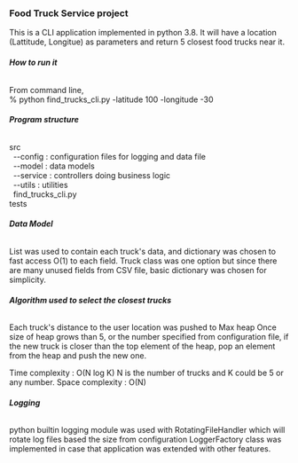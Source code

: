 ### **Food Truck Service project**

This is a CLI application implemented in python 3.8. 
It will have a location (Lattitude, Longitue) as parameters and return 5 closest food trucks near it.

###### **How to run it**

From command line,  
 % python find_trucks_cli.py -latitude 100 -longitude -30

###### **Program structure**

src\
   ` `--config  : configuration files for logging and data file  
   ` `--model  :  data models  
   ` `--service  : controllers doing business logic  
   ` `--utils  : utilities   
   ` `find_trucks_cli.py  
tests

###### **Data Model**

List was used to contain each truck's data, and dictionary was chosen to fast access O(1) to each field.
Truck class was one option but since there are many unused fields from CSV file, basic dictionary was chosen for simplicity.

###### **Algorithm used to select the closest trucks**

Each truck's distance to the user location was pushed to Max heap
Once size of heap grows than 5, or the number specified from configuration file, 
if the new truck is closer than the top element of the heap, pop an element from the heap 
and push the new one.

Time complexity : O(N log K)  N is the number of trucks and K could be 5 or any number.
Space complexity : O(N)

###### **Logging**
python builtin logging module was used with RotatingFileHandler which will rotate log files based the size from configuration
LoggerFactory class was implemented in case that application was extended with other features.



